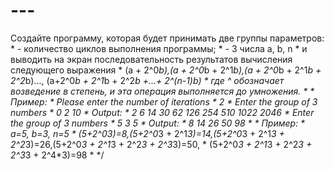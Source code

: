 # ---
Создайте программу, которая будет принимать две группы параметров:  * - количество циклов выполнения программы;  * - 3 числа a, b, n  * и выводить на экран последовательность результатов вычисления следующего выражения  * (a + 2^0*b),(a + 2^0*b + 2^1*b),(a + 2^0*b + 2^1*b + 2^2*b)..., (a+2^0*b + 2^1*b + 2^2*b +...+ 2^(n-1)*b)  * где ^ обозначает возведение в степень, и эта операция выполняется до умножения.  *  * Пример:  *  Please enter the number of iterations  *   2  *  Enter the group of 3 numbers  *   0 2 10  *  Output:  *   2 6 14 30 62 126 254 510 1022 2046  *  Enter the group of 3 numbers  *   5 3 5  *  Output:  *  8 14 26 50 98  *  *  Пример:  *  a=5, b=3, n=5  *  (5+2^0*3)=8,(5+2^0*3 + 2^1*3)=14,(5+2^0*3 + 2^1*3 + 2^2*3)=26,(5+2^0*3 + 2^1*3 + 2^2*3 + 2^3*3)=50,  *  (5+2^0*3 + 2^1*3 + 2^2*3 + 2^3*3 + 2^4*3)=98  *  */
